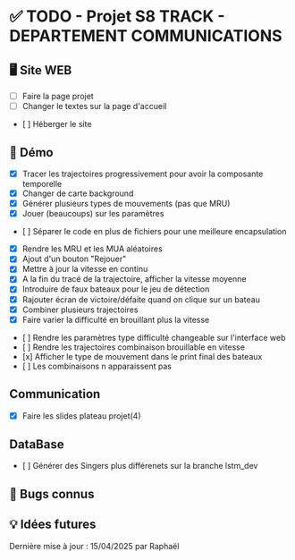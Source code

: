 # ✅ TODO - Projet S8 TRACK - DEPARTEMENT COMMUNICATIONS


## 🖥️ Site WEB
- [ ] Faire la page projet
- [ ] Changer le textes sur la page d'accueil
- [ ] Héberger le site


## 🔌 Démo
- [x] Tracer les trajectoires progressivement pour avoir la composante temporelle
- [x] Changer de carte background
- [x] Générer plusieurs types de mouvements (pas que MRU)
- [x] Jouer (beaucoups) sur les paramètres
- [ ] Séparer le code en plus de fichiers pour une meilleure encapsulation
- [x] Rendre les MRU et les MUA aléatoires
- [x] Ajout d'un bouton "Rejouer"
- [x] Mettre à jour la vitesse en continu
- [x] A la fin du tracé de la trajectoire, afficher la vitesse moyenne
- [X] Introduire de faux bateaux pour le jeu de détection
- [X] Rajouter écran de victoire/défaite quand on clique sur un bateau
- [x] Combiner plusieurs trajectoires
- [x] Faire varier la difficulté en brouillant plus la vitesse
- [ ] Rendre les paramètres type difficulté changeable sur l'interface web
- [ ] Rendre les trajectoires combinaison brouillable en vitesse
- [x] Afficher le type de mouvement dans le print final des bateaux
- [ ] Les combinaisons n apparaissent pas

## Communication
- [x] Faire les slides plateau projet(4)

## DataBase
- [ ] Générer des Singers plus différenets sur la branche lstm_dev

## 🐞 Bugs connus


## 💡 Idées futures




Dernière mise à jour : 15/04/2025 par Raphaël  
